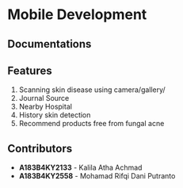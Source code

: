 # Mobile Development 

## Documentations

## Features
1. Scanning skin disease using camera/gallery/
2. Journal Source
3. Nearby Hospital
4. History skin detection
5. Recommend products free from fungal acne

## Contributors
- **A183B4KY2133** - Kalila Atha Achmad
- **A183B4KY2558** - Mohamad Rifqi Dani Putranto
